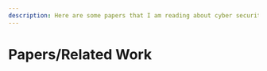 ```yaml
---
description: Here are some papers that I am reading about cyber security.
---
```


# Papers/Related Work

